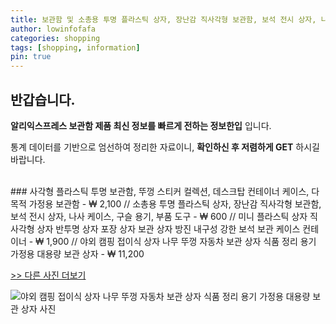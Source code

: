 ```yaml
---
title: 보관함 및 소총용 투명 플라스틱 상자, 장난감 직사각형 보관함, 보석 전시 상자, 나사 케이스, 구슬 용기, 부품 도구 
author: lowinfofafa
categories: shopping
tags: [shopping, information]
pin: true
---
```


## 반갑습니다. 

**알리익스프레스 보관함 제품 최신 정보를 빠르게 전하는 정보한입** 입니다.

통계 데이터를 기반으로 엄선하여 정리한 자료이니, **확인하신 후 저렴하게 GET** 하시길 바랍니다.

<br >
### 사각형 플라스틱 투명 보관함, 뚜껑 스티커 컬렉션, 데스크탑 컨테이너 케이스, 다목적 가정용 보관함  - ₩ 2,100 // 소총용 투명 플라스틱 상자, 장난감 직사각형 보관함, 보석 전시 상자, 나사 케이스, 구슬 용기, 부품 도구  - ₩ 600 // 미니 플라스틱 상자 직사각형 상자 반투명 상자 포장 상자 보관 상자 방진 내구성 강한 보석 보관 케이스 컨테이너  - ₩ 1,900 // 야외 캠핑 접이식 상자 나무 뚜껑 자동차 보관 상자 식품 정리 용기 가정용 대용량 보관 상자  - ₩ 11,200

[>> 다른 사진 더보기](https://alongwithus.com/보관함-8459)

![야외 캠핑 접이식 상자 나무 뚜껑 자동차 보관 상자 식품 정리 용기 가정용 대용량 보관 상자  사진](https://ae04.alicdn.com/kf/S6027d363a2a147a6bce26385854984a8l/Outdoor-Camping-Folding-Box-With-Wooden-Lid-Car-Storage-Box-Food-Organizer-Container-for-Household-Large.jpg)
                        